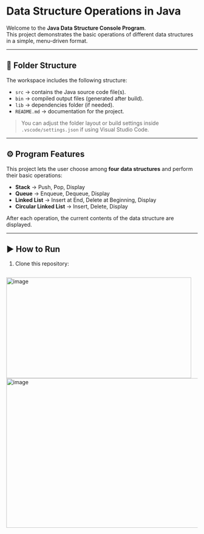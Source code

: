 # Data Structure Operations in Java

Welcome to the **Java Data Structure Console Program**.  
This project demonstrates the basic operations of different data structures in a simple, menu-driven format.  

---

## 📂 Folder Structure
The workspace includes the following structure:

- `src` → contains the Java source code file(s).  
- `bin` → compiled output files (generated after build).  
- `lib` → dependencies folder (if needed).  
- `README.md` → documentation for the project.  

> You can adjust the folder layout or build settings inside `.vscode/settings.json` if using Visual Studio Code.

---

## ⚙️ Program Features
This project lets the user choose among **four data structures** and perform their basic operations:

- **Stack** → Push, Pop, Display  
- **Queue** → Enqueue, Dequeue, Display  
- **Linked List** → Insert at End, Delete at Beginning, Display  
- **Circular Linked List** → Insert, Delete, Display  

After each operation, the current contents of the data structure are displayed.

---

## ▶️ How to Run
1. Clone this repository:
   ```bash
 <img width="487" height="266" alt="image" src="https://github.com/user-attachments/assets/5fd23b66-b986-40b8-a70e-f156e13bddc1" />
 <img width="528" height="395" alt="image" src="https://github.com/user-attachments/assets/014a421b-9509-491e-ab04-a60758cd7ccd" />


